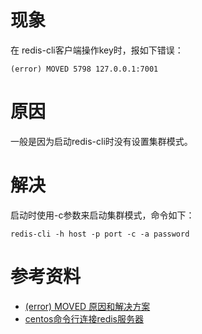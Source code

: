 # 现象
在 redis-cli客户端操作key时，报如下错误：
```
(error) MOVED 5798 127.0.0.1:7001
```

# 原因
一般是因为启动redis-cli时没有设置集群模式。

# 解决
启动时使用-c参数来启动集群模式，命令如下：
```
redis-cli -h host -p port -c -a password 
```

# 参考资料
- [(error) MOVED 原因和解决方案](https://blog.csdn.net/liu0808/article/details/80098568)
- [centos命令行连接redis服务器](https://www.cnblogs.com/jeffhong99/p/12531263.html)